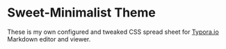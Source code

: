 # Sweet-Minimalist Theme

These is my own configured and tweaked CSS spread sheet for [Typora.io](http://typora.io) Markdown editor and viewer.